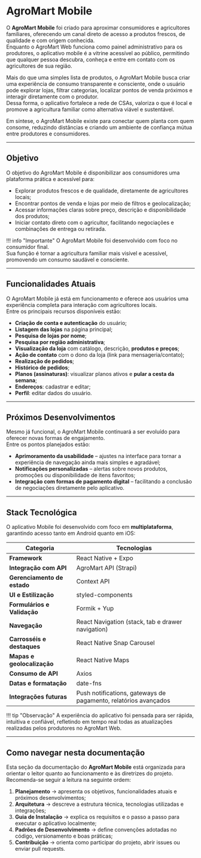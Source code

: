 # AgroMart Mobile

O **AgroMart Mobile** foi criado para aproximar consumidores e agricultores familiares, oferecendo um canal direto de acesso a produtos frescos, de qualidade e com origem conhecida.  
Enquanto o AgroMart Web funciona como painel administrativo para os produtores, o aplicativo mobile é a vitrine acessível ao público, permitindo que qualquer pessoa descubra, conheça e entre em contato com os agricultores de sua região.

Mais do que uma simples lista de produtos, o AgroMart Mobile busca criar uma experiência de consumo transparente e consciente, onde o usuário pode explorar lojas, filtrar categorias, localizar pontos de venda próximos e interagir diretamente com o produtor.  
Dessa forma, o aplicativo fortalece a rede de CSAs, valoriza o que é local e promove a agricultura familiar como alternativa viável e sustentável.

Em síntese, o AgroMart Mobile existe para conectar quem planta com quem consome, reduzindo distâncias e criando um ambiente de confiança mútua entre produtores e consumidores.

---

## Objetivo

O objetivo do AgroMart Mobile é disponibilizar aos consumidores uma plataforma prática e acessível para:

- Explorar produtos frescos e de qualidade, diretamente de agricultores locais;  
- Encontrar pontos de venda e lojas por meio de filtros e geolocalização;  
- Acessar informações claras sobre preço, descrição e disponibilidade dos produtos;  
- Iniciar contato direto com o agricultor, facilitando negociações e combinações de entrega ou retirada.  

!!! info "Importante"
    O AgroMart Mobile foi desenvolvido com foco no consumidor final.  
    Sua função é tornar a agricultura familiar mais visível e acessível, promovendo um consumo saudável e consciente.

---

## Funcionalidades Atuais

O AgroMart Mobile já está em funcionamento e oferece aos usuários uma experiência completa para interação com agricultores locais.  
Entre os principais recursos disponíveis estão:

- **Criação de conta e autenticação** do usuário;  
- **Listagem das lojas** na página principal;  
- **Pesquisa de lojas por nome**;  
- **Pesquisa por região administrativa**;  
- **Visualização da loja** com catálogo, descrição, **produtos e preços**;  
- **Ação de contato** com o dono da loja (link para mensageria/contato);  
- **Realização de pedidos**;  
- **Histórico de pedidos**;  
- **Planos (assinaturas)**: visualizar planos ativos e **pular a cesta da semana**;  
- **Endereços**: cadastrar e editar;  
- **Perfil**: editar dados do usuário.  

---

## Próximos Desenvolvimentos

Mesmo já funcional, o AgroMart Mobile continuará a ser evoluído para oferecer novas formas de engajamento.  
Entre os pontos planejados estão:

- **Aprimoramento da usabilidade** – ajustes na interface para tornar a experiência de navegação ainda mais simples e agradável;  
- **Notificações personalizadas** – alertas sobre novos produtos, promoções ou disponibilidade de itens favoritos;  
- **Integração com formas de pagamento digital** – facilitando a conclusão de negociações diretamente pelo aplicativo.  

---

## Stack Tecnológica

O aplicativo Mobile foi desenvolvido com foco em **multiplataforma**, garantindo acesso tanto em Android quanto em iOS:

| Categoria | Tecnologias |
|------------|--------------|
| **Framework** | React Native + Expo |
| **Integração com API** | AgroMart API (Strapi) |
| **Gerenciamento de estado** | Context API |
| **UI e Estilização** | styled-components |
| **Formulários e Validação** | Formik + Yup |
| **Navegação** | React Navigation (stack, tab e drawer navigation) |
| **Carrosséis e destaques** | React Native Snap Carousel |
| **Mapas e geolocalização** | React Native Maps |
| **Consumo de API** | Axios |
| **Datas e formatação** | date-fns |
| **Integrações futuras** | Push notifications, gateways de pagamento, relatórios avançados |

!!! tip "Observação"
    A experiência do aplicativo foi pensada para ser rápida, intuitiva e confiável, refletindo em tempo real todas as atualizações realizadas pelos produtores no AgroMart Web.

---

## Como navegar nesta documentação

Esta seção da documentação do **AgroMart Mobile** está organizada para orientar o leitor quanto ao funcionamento e às diretrizes do projeto.  
Recomenda-se seguir a leitura na seguinte ordem:

1. **Planejamento** → apresenta os objetivos, funcionalidades atuais e próximos desenvolvimentos;  
2. **Arquitetura** → descreve a estrutura técnica, tecnologias utilizadas e integrações;  
3. **Guia de Instalação** → explica os requisitos e o passo a passo para executar o aplicativo localmente;  
4. **Padrões de Desenvolvimento** → define convenções adotadas no código, versionamento e boas práticas;  
5. **Contribuição** → orienta como participar do projeto, abrir issues ou enviar pull requests.  
